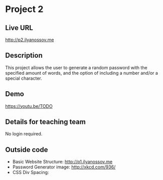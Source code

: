 # Project 2

## Live URL
<http://p2.ilyanossov.me>

## Description
This project allows the user to generate a random password with the specified amount of words, and the option of including a number and/or a special character.

## Demo
<https://youtu.be/TODO>

## Details for teaching team
No login required.

## Outside code
* Basic Website Structure: http://p1.ilyanossov.me
* Password Generator image: http://xkcd.com/936/
* CSS Div Spacing:
